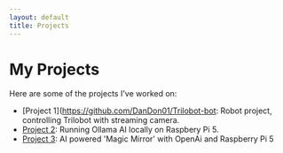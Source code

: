 ```yaml
---
layout: default
title: Projects
---
```


# My Projects

Here are some of the projects I've worked on:

- [Project 1](https://github.com/DanDon01/Trilobot-bot: Robot project, controlling Trilobot with streaming camera.
- [Project 2](https://github.com/DanDon01/AI-Pi): Running Ollama AI locally on Raspbery Pi 5. 
- [Project 3](https://github.com/DanDon01/AI-Mirror): AI powered 'Magic Mirror' with OpenAi and Raspberry Pi 5
